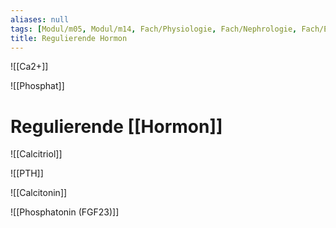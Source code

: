 ```yaml
---
aliases: null
tags: [Modul/m05, Modul/m14, Fach/Physiologie, Fach/Nephrologie, Fach/Endokrinologie]
title: Regulierende Hormon
---
```

![[Ca2+]]

![[Phosphat]]

# Regulierende [[Hormon]]
![[Calcitriol]]

![[PTH]]

![[Calcitonin]]

![[Phosphatonin (FGF23)]]

